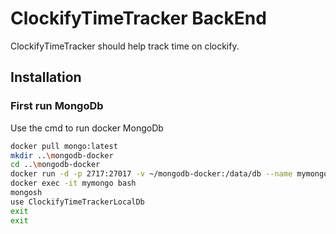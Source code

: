 # ClockifyTimeTracker BackEnd

ClockifyTimeTracker should help track time on clockify.

## Installation

### First run MongoDb 

Use the cmd to run docker MongoDb

```bash
docker pull mongo:latest
mkdir ..\mongodb-docker
cd ..\mongodb-docker
docker run -d -p 2717:27017 -v ~/mongodb-docker:/data/db --name mymongo mongo:latest
docker exec -it mymongo bash
mongosh
use ClockifyTimeTrackerLocalDb
exit
exit
```